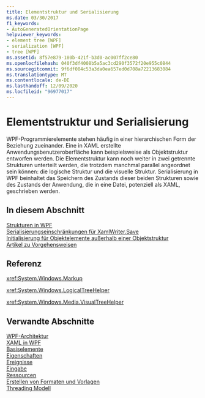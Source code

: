 ```yaml
---
title: Elementstruktur und Serialisierung
ms.date: 03/30/2017
f1_keywords:
- AutoGeneratedOrientationPage
helpviewer_keywords:
- element tree [WPF]
- serialization [WPF]
- tree [WPF]
ms.assetid: 8f57e879-180b-421f-b3d0-ac007ff2ce80
ms.openlocfilehash: 040f3df4008b5a5ac3cd290f3572f20e955c0844
ms.sourcegitcommit: 9f6df084c53a3da0ea657ed0d708a72213683084
ms.translationtype: MT
ms.contentlocale: de-DE
ms.lasthandoff: 12/09/2020
ms.locfileid: "96977017"
---
```

# <a name="element-tree-and-serialization"></a>Elementstruktur und Serialisierung
WPF-Programmierelemente stehen häufig in einer hierarchischen Form der Beziehung zueinander. Eine in XAML erstellte Anwendungsbenutzeroberfläche kann beispielsweise als Objektstruktur entworfen werden. Die Elementstruktur kann noch weiter in zwei getrennte Strukturen unterteilt werden, die trotzdem manchmal parallel angeordnet sein können: die logische Struktur und die visuelle Struktur. Serialisierung in WPF beinhaltet das Speichern des Zustands dieser beiden Strukturen sowie des Zustands der Anwendung, die in eine Datei, potenziell als XAML, geschrieben werden.  
  
## <a name="in-this-section"></a>In diesem Abschnitt  
 [Strukturen in WPF](trees-in-wpf.md)  
 [Serialisierungseinschränkungen für XamlWriter.Save](serialization-limitations-of-xamlwriter-save.md)  
 [Initialisierung für Objektelemente außerhalb einer Objektstruktur](initialization-for-object-elements-not-in-an-object-tree.md)  
 [Artikel zu Vorgehensweisen](element-tree-and-serialization-how-to-topics.md)  
  
## <a name="reference"></a>Referenz  
 <xref:System.Windows.Markup>  
  
 <xref:System.Windows.LogicalTreeHelper>  
  
 <xref:System.Windows.Media.VisualTreeHelper>  
  
## <a name="related-sections"></a>Verwandte Abschnitte  
 [WPF-Architektur](wpf-architecture.md)  
  [XAML in WPF](xaml-in-wpf.md)  
  [Basiselemente](base-elements.md)  
  [Eigenschaften](properties-wpf.md)  
  [Ereignisse](events-wpf.md)  
  [Eingabe](input-wpf.md)  
  [Ressourcen](resources-wpf.md)  
  [Erstellen von Formaten und Vorlagen](/dotnet/desktop-wpf/fundamentals/styles-templates-overview)  
  [Threading Modell](threading-model.md)
